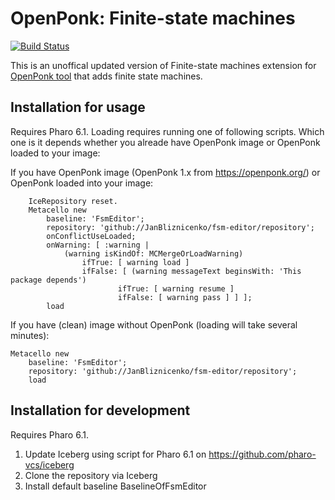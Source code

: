 # OpenPonk: Finite-state machines

[![Build Status](https://travis-ci.org/JanBliznicenko/fsm-editor.svg?branch=master)](https://travis-ci.org/JanBliznicenko/fsm-editor)

This is an unoffical updated version of Finite-state machines extension for [OpenPonk tool](https://openponk.org) that adds finite state machines.

## Installation for usage

Requires Pharo 6.1.
Loading requires running one of following scripts. Which one is it depends whether you alreade have OpenPonk image or OpenPonk loaded to your image:

If you have OpenPonk image (OpenPonk 1.x from https://openponk.org/) or OpenPonk loaded into your image:
```
	IceRepository reset.
	Metacello new
		baseline: 'FsmEditor';
		repository: 'github://JanBliznicenko/fsm-editor/repository';
		onConflictUseLoaded;
		onWarning: [ :warning | 
			(warning isKindOf: MCMergeOrLoadWarning)
				ifTrue: [ warning load ]
				ifFalse: [ (warning messageText beginsWith: 'This package depends')
						ifTrue: [ warning resume ]
						ifFalse: [ warning pass ] ] ];
		load
 ```
If you have (clean) image without OpenPonk (loading will take several minutes):
```
Metacello new
    baseline: 'FsmEditor';
    repository: 'github://JanBliznicenko/fsm-editor/repository';
    load
```

## Installation for development

Requires Pharo 6.1.

1. Update Iceberg using script for Pharo 6.1 on https://github.com/pharo-vcs/iceberg
1. Clone the repository via Iceberg
1. Install default baseline BaselineOfFsmEditor
